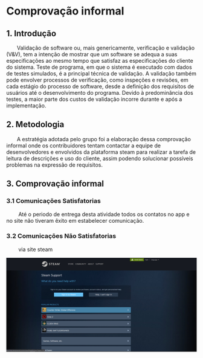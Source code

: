 # Comprovação informal

## 1. Introdução

&emsp;&emsp;Validação de software ou, mais genericamente, verificação e validação (V&V), tem a intenção de mostrar
que um software se adequa a suas especificações ao mesmo tempo que satisfaz as especificações do cliente
do sistema. Teste de programa, em que o sistema é executado com dados de testes simulados, é a principal
técnica de validação. A validação também pode envolver processos de verificação, como inspeções e revisões,
em cada estágio do processo de software, desde a definição dos requisitos de usuários até o desenvolvimento
do programa. Devido à predominância dos testes, a maior parte dos custos de validação incorre durante e após
a implementação.

## 2. Metodologia

&emsp;&emsp;A estratégia adotada pelo grupo foi a elaboração dessa comprovação informal onde os contribuidores tentam contactar a equipe de desenvolvedores e envolvidos da plataforma steam para realizar a  tarefa de leitura de descrições e uso do cliente, assim podendo solucionar possíveis problemas na expressão de requisitos. 

## 3. Comprovação informal

### 3.1 Comunicações Satisfatorias 

&emsp;&emsp; Até o periodo de entrega desta atividade todos os contatos no app e no site não tiveram êxito em estabelecer comunicação. 

### 3.2 Comunicações Não Satisfatorias

&emsp;&emsp; via site steam

![steam](../../assets/comprovacao-informal/contato.png)
